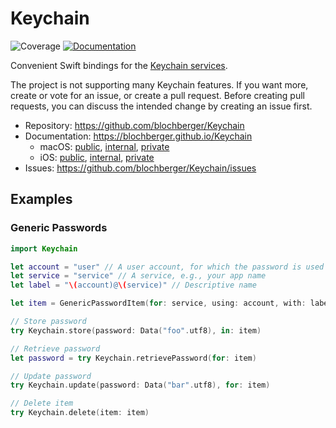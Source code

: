 # Keychain

![Coverage](https://blochberger.github.io/Keychain/macos/coverage.svg) [![Documentation](https://blochberger.github.io/Keychain/macos/public/badge.svg)](https://blochberger.github.io/Keychain)

Convenient Swift bindings for the [Keychain services](https://developer.apple.com/documentation/security/keychain_services).

The project is not supporting many Keychain features. If you want more, create or vote for an issue, or create a pull request. Before creating pull requests, you can discuss the intended change by creating an issue first.

- Repository: https://github.com/blochberger/Keychain
- Documentation: https://blochberger.github.io/Keychain
  - macOS: [public](https://blochberger.github.io/Keychain/macos/public), [internal](https://blochberger.github.io/Keychain/macos/internal), [private](https://blochberger.github.io/Keychain/macos/private)
  - iOS: [public](https://blochberger.github.io/Keychain/iphone/public), [internal](https://blochberger.github.io/Keychain/iphone/internal), [private](https://blochberger.github.io/Keychain/iphone/private)
- Issues: https://github.com/blochberger/Keychain/issues

## Examples

### Generic Passwords

```swift
import Keychain

let account = "user" // A user account, for which the password is used
let service = "service" // A service, e.g., your app name
let label = "\(account)@\(service)" // Descriptive name

let item = GenericPasswordItem(for: service, using: account, with: label)

// Store password
try Keychain.store(password: Data("foo".utf8), in: item)

// Retrieve password
let password = try Keychain.retrievePassword(for: item)

// Update password
try Keychain.update(password: Data("bar".utf8), for: item)

// Delete item
try Keychain.delete(item: item)
```
